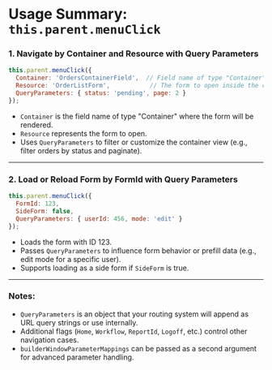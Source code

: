 # Usage Summary: `this.parent.menuClick`

### 1. Navigate by Container and Resource with Query Parameters
```js
this.parent.menuClick({ 
  Container: 'OrdersContainerField',  // Field name of type "Container"
  Resource: 'OrderListForm',           // The form to open inside the container
  QueryParameters: { status: 'pending', page: 2 } 
});
```
- `Container` is the field name of type "Container" where the form will be rendered.
- `Resource` represents the form to open.
- Uses `QueryParameters` to filter or customize the container view (e.g., filter orders by status and paginate).

---

### 2. Load or Reload Form by FormId with Query Parameters
```js
this.parent.menuClick({ 
  FormId: 123, 
  SideForm: false, 
  QueryParameters: { userId: 456, mode: 'edit' } 
});
```
- Loads the form with ID 123.
- Passes `QueryParameters` to influence form behavior or prefill data (e.g., edit mode for a specific user).
- Supports loading as a side form if `SideForm` is true.

---

### Notes:
- `QueryParameters` is an object that your routing system will append as URL query strings or use internally.
- Additional flags (`Home`, `Workflow`, `ReportId`, `Logoff`, etc.) control other navigation cases.
- `builderWindowParameterMappings` can be passed as a second argument for advanced parameter handling.
